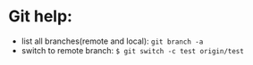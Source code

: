 # Git help:

- list all branches(remote and local): `git branch -a`
- switch to remote branch: `$ git switch -c test origin/test`